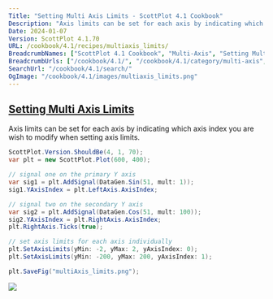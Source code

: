 ```yaml
---
Title: "Setting Multi Axis Limits - ScottPlot 4.1 Cookbook"
Description: "Axis limits can be set for each axis by indicating which axis index you are wish to modify when setting axis limits."
Date: 2024-01-07
Version: ScottPlot 4.1.70
URL: /cookbook/4.1/recipes/multiaxis_limits/
BreadcrumbNames: ["ScottPlot 4.1 Cookbook", "Multi-Axis", "Setting Multi Axis Limits"]
BreadcrumbUrls: ["/cookbook/4.1/", "/cookbook/4.1/category/multi-axis", "/cookbook/4.1/recipes/multiaxis_limits/"]
SearchUrl: "/cookbook/4.1/search/"
OgImage: "/cookbook/4.1/images/multiaxis_limits.png"
---
```


<h2><a id='setting-multi-axis-limits' href='/cookbook/4.1/recipes/multiaxis_limits/'>Setting Multi Axis Limits</a></h2>

Axis limits can be set for each axis by indicating which axis index you are wish to modify when setting axis limits.

```cs
ScottPlot.Version.ShouldBe(4, 1, 70);
var plt = new ScottPlot.Plot(600, 400);

// signal one on the primary Y axis
var sig1 = plt.AddSignal(DataGen.Sin(51, mult: 1));
sig1.YAxisIndex = plt.LeftAxis.AxisIndex;

// signal two on the secondary Y axis
var sig2 = plt.AddSignal(DataGen.Cos(51, mult: 100));
sig2.YAxisIndex = plt.RightAxis.AxisIndex;
plt.RightAxis.Ticks(true);

// set axis limits for each axis individually
plt.SetAxisLimits(yMin: -2, yMax: 2, yAxisIndex: 0);
plt.SetAxisLimits(yMin: -200, yMax: 200, yAxisIndex: 1);

plt.SaveFig("multiAxis_limits.png");
```

<img src='../../images/multiaxis_limits.png' class='d-block mx-auto my-5' />


